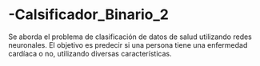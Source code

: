 # -Calsificador_Binario_2
 Se aborda el problema de clasificación de datos de salud utilizando redes neuronales. El objetivo es predecir si una persona tiene una enfermedad cardíaca o no, utilizando diversas características.
